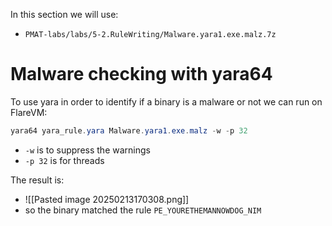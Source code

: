 In this section we will use:
- `PMAT-labs/labs/5-2.RuleWriting/Malware.yara1.exe.malz.7z`

# Malware checking with yara64
To use yara in order to identify if a binary is a malware or not we can run on FlareVM:
```powershell
yara64 yara_rule.yara Malware.yara1.exe.malz -w -p 32
```
- `-w` is to suppress the warnings
- `-p 32` is for threads

The result is:
- ![[Pasted image 20250213170308.png]]
- so the binary matched the rule `PE_YOURETHEMANNOWDOG_NIM`

